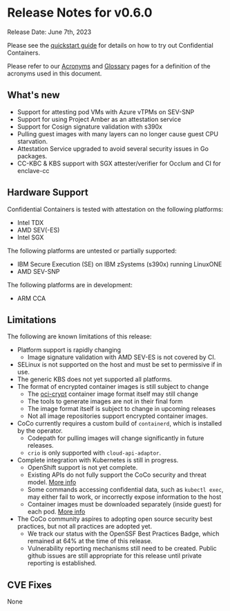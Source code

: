 # Release Notes for v0.6.0
Release Date: June 7th, 2023

Please see the [quickstart guide](../quickstart.md) for details on how to try out Confidential
Containers.

Please refer to our [Acronyms](https://github.com/confidential-containers/documentation/wiki/Acronyms)
and [Glossary](https://github.com/confidential-containers/documentation/wiki/Glossary) pages for a
definition of the acronyms used in this document.

## What's new
- Support for attesting pod VMs with Azure vTPMs on SEV-SNP
- Support for using Project Amber as an attestation service
- Support for Cosign signature validation with s390x
- Pulling guest images with many layers can no longer cause guest CPU starvation.
- Attestation Service upgraded to avoid several security issues in Go packages.
- CC-KBC & KBS support with SGX attester/verifier for Occlum and CI for enclave-cc

## Hardware Support
Confidential Containers is tested with attestation on the following platforms:
- Intel TDX
- AMD SEV(-ES)
- Intel SGX

The following platforms are untested or partially supported:
- IBM Secure Execution (SE) on IBM zSystems (s390x) running LinuxONE
- AMD SEV-SNP

The following platforms are in development:
- ARM CCA

## Limitations
The following are known limitations of this release:

- Platform support is rapidly changing
  * Image signature validation with AMD SEV-ES is not covered by CI.
- SELinux is not supported on the host and must be set to permissive if in use.
- The generic KBS does not yet supported all platforms. 
- The format of encrypted container images is still subject to change
  * The [oci-crypt](https://github.com/containers/ocicrypt) container image format itself may still change
  * The tools to generate images are not in their final form
  * The image format itself is subject to change in upcoming releases
  * Not all image repositories support encrypted container images. 
- CoCo currently requires a custom build of `containerd`, which is installed by the operator.
  * Codepath for pulling images will change significantly in future releases.
  * `crio` is only supported with `cloud-api-adaptor`.
- Complete integration with Kubernetes is still in progress. 
  * OpenShift support is not yet complete.
  * Existing APIs do not fully support the CoCo security and threat model. [More info](https://github.com/confidential-containers/confidential-containers/issues/53)
  * Some commands accessing confidential data, such as `kubectl exec`, may either fail to work, or incorrectly expose information to the host
  * Container images must be downloaded separately (inside guest) for each pod. [More info](https://github.com/confidential-containers/confidential-containers/issues/66)
- The CoCo community aspires to adopting open source security best practices, but not all practices are adopted yet.
  * We track our status with the OpenSSF Best Practices Badge, which remained at 64% at the time of this release.
  * Vulnerability reporting mechanisms still need to be created. Public github issues are still appropriate for this release until private reporting is established.


## CVE Fixes

None
